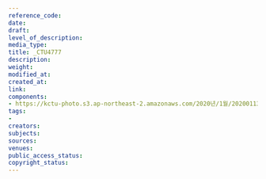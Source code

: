 ```yaml
---
reference_code: 
date: 
draft: 
level_of_description: 
media_type: 
title: _CTU4777
description: 
weight: 
modified_at: 
created_at: 
link: 
components:
- https://kctu-photo.s3.ap-northeast-2.amazonaws.com/2020년/1월/20200113_문중원+열사+상여+청와대+행진+7일차/_CTU4777.jpg
tags:
- 
creators: 
subjects: 
sources: 
venues: 
public_access_status: 
copyright_status: 
---
```


